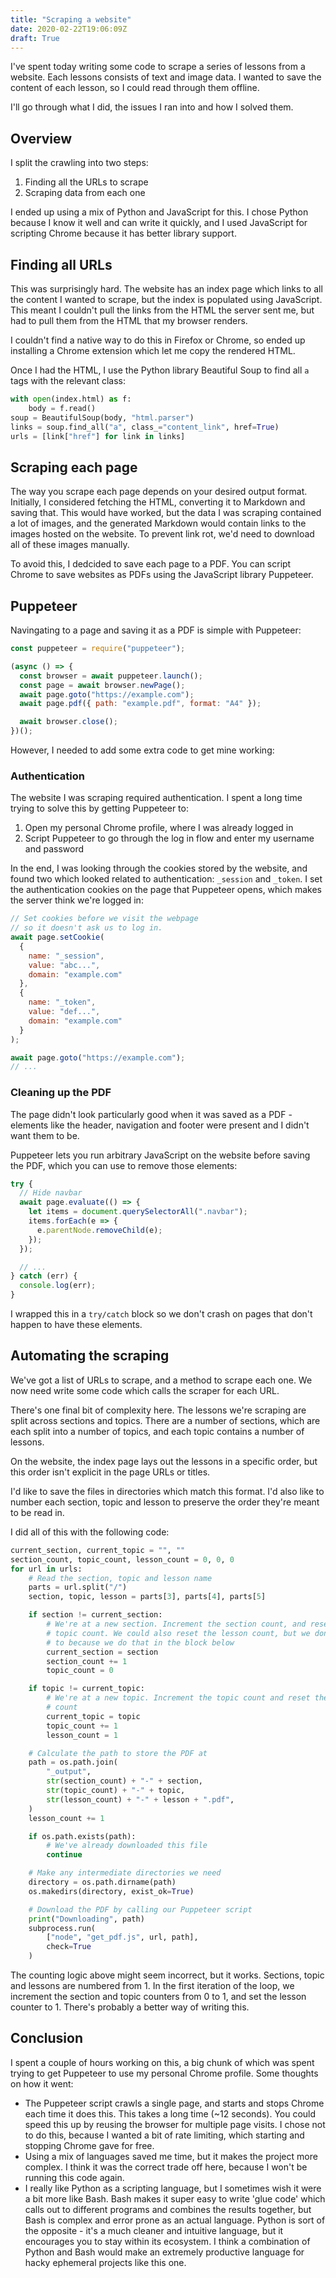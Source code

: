 ```yaml
---
title: "Scraping a website"
date: 2020-02-22T19:06:09Z
draft: True
---
```


I've spent today writing some code to scrape a series of lessons from a website.
Each lessons consists of text and image data. I wanted to save the content of
each lesson, so I could read through them offline.

I'll go through what I did, the issues I ran into and how I solved them.

## Overview

I split the crawling into two steps:

1. Finding all the URLs to scrape
2. Scraping data from each one

I ended up using a mix of Python and JavaScript for this. I chose Python because
I know it well and can write it quickly, and I used JavaScript for scripting
Chrome because it has better library support.

## Finding all URLs

This was surprisingly hard. The website has an index page which links to all the
content I wanted to scrape, but the index is populated using JavaScript. This
meant I couldn't pull the links from the HTML the server sent me, but had to
pull them from the HTML that my browser renders.

I couldn't find a native way to do this in Firefox or Chrome, so ended up
installing a Chrome extension which let me copy the rendered HTML.

Once I had the HTML, I use the Python library Beautiful Soup to find all `a`
tags with the relevant class:

```python
with open(index.html) as f:
    body = f.read()
soup = BeautifulSoup(body, "html.parser")
links = soup.find_all("a", class_="content_link", href=True)
urls = [link["href"] for link in links]
```

## Scraping each page

The way you scrape each page depends on your desired output format. Initially, I
considered fetching the HTML, converting it to Markdown and saving that. This
would have worked, but the data I was scraping contained a lot of images, and
the generated Markdown would contain links to the images hosted on the website.
To prevent link rot, we'd need to download all of these images manually.

To avoid this, I dedcided to save each page to a PDF. You can script Chrome to
save websites as PDFs using the JavaScript library Puppeteer.

## Puppeteer

Navingating to a page and saving it as a PDF is simple with Puppeteer:

```javascript
const puppeteer = require("puppeteer");

(async () => {
  const browser = await puppeteer.launch();
  const page = await browser.newPage();
  await page.goto("https://example.com");
  await page.pdf({ path: "example.pdf", format: "A4" });

  await browser.close();
})();
```

However, I needed to add some extra code to get mine working:

### Authentication

The website I was scraping required authentication. I spent a long time trying
to solve this by getting Puppeteer to:

1. Open my personal Chrome profile, where I was already logged in
2. Script Puppeteer to go through the log in flow and enter my username and
   password

In the end, I was looking through the cookies stored by the website, and found
two which looked related to authentication: `_session` and `_token`. I set the
authentication cookies on the page that Puppeteer opens, which makes the server
think we're logged in:

```javascript
// Set cookies before we visit the webpage
// so it doesn't ask us to log in.
await page.setCookie(
  {
    name: "_session",
    value: "abc...",
    domain: "example.com"
  },
  {
    name: "_token",
    value: "def...",
    domain: "example.com"
  }
);

await page.goto("https://example.com");
// ...
```

### Cleaning up the PDF

The page didn't look particularly good when it was saved as a PDF - elements
like the header, navigation and footer were present and I didn't want them to
be.

Puppeteer lets you run arbitrary JavaScript on the website before saving the
PDF, which you can use to remove those elements:

```javascript
try {
  // Hide navbar
  await page.evaluate(() => {
    let items = document.querySelectorAll(".navbar");
    items.forEach(e => {
      e.parentNode.removeChild(e);
    });
  });

  // ...
} catch (err) {
  console.log(err);
}
```

I wrapped this in a `try/catch` block so we don't crash on pages that don't
happen to have these elements.

## Automating the scraping

We've got a list of URLs to scrape, and a method to scrape each one. We now need
write some code which calls the scraper for each URL.

There's one final bit of complexity here. The lessons we're scraping are split
across sections and topics. There are a number of sections, which are each split
into a number of topics, and each topic contains a number of lessons.

On the website, the index page lays out the lessons in a specific order, but
this order isn't explicit in the page URLs or titles.

I'd like to save the files in directories which match this format. I'd also like
to number each section, topic and lesson to preserve the order they're meant to
be read in.

I did all of this with the following code:

```python
current_section, current_topic = "", ""
section_count, topic_count, lesson_count = 0, 0, 0
for url in urls:
    # Read the section, topic and lesson name
    parts = url.split("/")
    section, topic, lesson = parts[3], parts[4], parts[5]

    if section != current_section:
        # We're at a new section. Increment the section count, and reset the
        # topic count. We could also reset the lesson count, but we don't need
        # to because we do that in the block below
        current_section = section
        section_count += 1
        topic_count = 0

    if topic != current_topic:
        # We're at a new topic. Increment the topic count and reset the lesson
        # count
        current_topic = topic
        topic_count += 1
        lesson_count = 1

    # Calculate the path to store the PDF at
    path = os.path.join(
        "_output",
        str(section_count) + "-" + section,
        str(topic_count) + "-" + topic,
        str(lesson_count) + "-" + lesson + ".pdf",
    )
    lesson_count += 1

    if os.path.exists(path):
        # We've already downloaded this file
        continue

    # Make any intermediate directories we need
    directory = os.path.dirname(path)
    os.makedirs(directory, exist_ok=True)

    # Download the PDF by calling our Puppeteer script
    print("Downloading", path)
    subprocess.run(
        ["node", "get_pdf.js", url, path],
        check=True
    )
```

The counting logic above might seem incorrect, but it works. Sections, topic and
lessons are numbered from 1. In the first iteration of the loop, we increment
the section and topic counters from 0 to 1, and set the lesson counter to 1.
There's probably a better way of writing this.

## Conclusion

I spent a couple of hours working on this, a big chunk of which was spent trying
to get Puppeteer to use my personal Chrome profile. Some thoughts on how it
went:

- The Puppeteer script crawls a single page, and starts and stops Chrome each
  time it does this. This takes a long time (~12 seconds). You could speed this
  up by reusing the browser for multiple page visits. I chose not to do this,
  because I wanted a bit of rate limiting, which starting and stopping Chrome
  gave for free.
- Using a mix of languages saved me time, but it makes the project more complex.
  I think it was the correct trade off here, because I won't be running this
  code again.
- I really like Python as a scripting language, but I sometimes wish it were a
  bit more like Bash. Bash makes it super easy to write 'glue code' which calls
  out to different programs and combines the results together, but Bash is
  complex and error prone as an actual language. Python is sort of the
  opposite - it's a much cleaner and intuitive language, but it encourages you
  to stay within its ecosystem. I think a combination of Python and Bash would
  make an extremely productive language for hacky ephemeral projects like this
  one.
